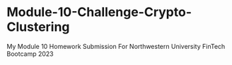 # Module-10-Challenge-Crypto-Clustering

My Module 10 Homework Submission For Northwestern University FinTech Bootcamp 2023
